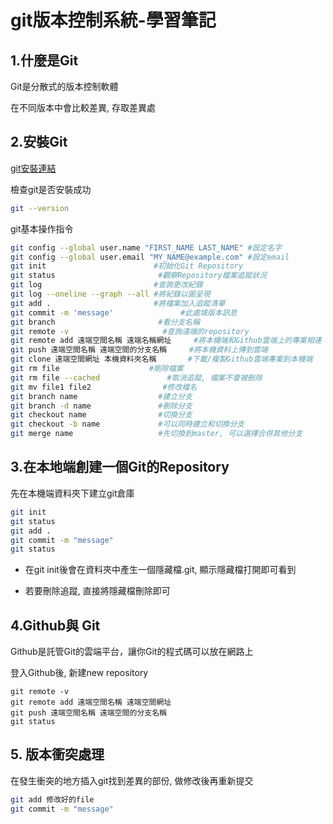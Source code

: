 # git版本控制系統-學習筆記

## 1.什麼是Git
Git是分散式的版本控制軟體

在不同版本中會比較差異, 存取差異處

## 2.安裝Git
[git安裝連結](https://git-scm.com/downloads)

檢查git是否安裝成功
```bash
git --version
```

git基本操作指令
```bash
git config --global user.name "FIRST_NAME LAST_NAME" #設定名字
git config --global user.email "MY_NAME@example.com" #設定email
git init                        #初始化Git Repository
git status                       #觀察Repository檔案追蹤狀況
git log                         #查詢更改紀錄
git log --oneline --graph --all #將紀錄以圖呈現
git add .                       #將檔案加入追蹤清單
git commit -m 'message'               #此處填版本訊息
git branch                       #看分支名稱
git remote -v                     #查詢遠端的repository
git remote add 遠端空間名稱 遠端名稱網址     #將本機端和Github雲端上的專案相連
git push 遠端空間名稱 遠端空間的分支名稱     #將本機資料上傳到雲端
git clone 遠端空間網址 本機資料夾名稱       #下載/複製Github雲端專案到本機端
git rm file                    #剛除檔案
git rm file --cached               #取消追蹤, 檔案不會被刪除
git mv file1 file2                #修改檔名
git branch name                  #建立分支
git branch -d name               #刪除分支
git checkout name                #切換分支
git checkout -b name             #可以同時建立和切換分支
git merge name                   #先切換到master, 可以選擇合併其他分支
```

## 3.在本地端創建一個Git的Repository

先在本機端資料夾下建立git倉庫
```bash
git init
git status
git add .
git commit -m "message"
git status
```

* 在git init後會在資料夾中產生一個隱藏檔.git, 顯示隱藏檔打開即可看到

* 若要刪除追蹤, 直接將隱藏檔刪除即可

## 4.Github與 Git
Github是託管Git的雲端平台，讓你Git的程式碼可以放在網路上

登入Github後, 新建new repository
```
git remote -v
git remote add 遠端空間名稱 遠端空間網址
git push 遠端空間名稱 遠端空間的分支名稱
git status
```

## 5. 版本衝突處理
在發生衝突的地方插入git找到差異的部份, 做修改後再重新提交
```bash
git add 修改好的file
git commit -m "message"
```


